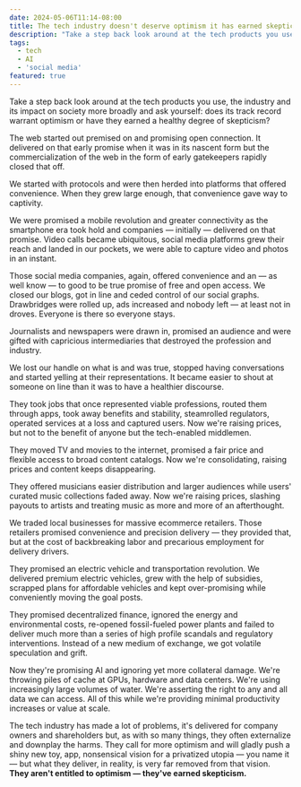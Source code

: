 ```yaml
---
date: 2024-05-06T11:14-08:00
title: The tech industry doesn't deserve optimism it has earned skepticism
description: "Take a step back look around at the tech products you use, the industry and its impact on society more broadly and ask yourself: does its track record warrant optimism or have they earned a healthy degree of skepticism?"
tags:
  - tech
  - AI
  - 'social media'
featured: true
---
```

Take a step back look around at the tech products you use, the industry and its impact on society more broadly and ask yourself: does its track record warrant optimism or have they earned a healthy degree of skepticism?<!-- excerpt -->

The web started out premised on and promising open connection. It delivered on that early promise when it was in its nascent form but the commercialization of the web in the form of early gatekeepers rapidly closed that off.

We started with protocols and were then herded into platforms that offered convenience. When they grew large enough, that convenience gave way to captivity.

We were promised a mobile revolution and greater connectivity as the smartphone era took hold and companies — initially — delivered on that promise. Video calls became ubiquitous, social media platforms grew their reach and landed in our pockets, we were able to capture video and photos in an instant.

Those social media companies, again, offered convenience and an — as well know — to good to be true promise of free and open access. We closed our blogs, got in line and ceded control of our social graphs. Drawbridges were rolled up, ads increased and nobody left — at least not in droves. Everyone is there so everyone stays.

Journalists and newspapers were drawn in, promised an audience and were gifted with capricious intermediaries that destroyed the profession and industry.

We lost our handle on what is and was true, stopped having conversations and started yelling at their representations. It became easier to shout at someone on line than it was to have a healthier discourse.

They took jobs that once represented viable professions, routed them through apps, took away benefits and stability, steamrolled regulators, operated services at a loss and captured users. Now we're raising prices, but not to the benefit of anyone but the tech-enabled middlemen.

They moved TV and movies to the internet, promised a fair price and flexible access to broad content catalogs. Now we're consolidating, raising prices and content keeps disappearing.

They offered musicians easier distribution and larger audiences while users' curated music collections faded away. Now we're raising prices, slashing payouts to artists and treating music as more and more of an afterthought.

We traded local businesses for massive ecommerce retailers. Those retailers promised convenience and precision delivery — they provided that, but at the cost of backbreaking labor and precarious employment for delivery drivers.

They promised an electric vehicle and transportation revolution. We delivered premium electric vehicles, grew with the help of subsidies, scrapped plans for affordable vehicles and kept over-promising while conveniently moving the goal posts.

They promised decentralized finance, ignored the energy and environmental costs, re-opened fossil-fueled power plants and failed to deliver much more than a series of high profile scandals and regulatory interventions. Instead of a new medium of exchange, we got volatile speculation and grift.

Now they're promising AI and ignoring yet more collateral damage. We're throwing piles of cache at GPUs, hardware and data centers. We're using increasingly large volumes of water. We're asserting the right to any and all data we can access. All of this while we're providing minimal productivity increases or value at scale.

The tech industry has made a lot of problems, it's delivered for company owners and shareholders but, as with so many things, they often externalize and downplay the harms. They call for more optimism and will gladly push a shiny new toy, app, nonsensical vision for a privatized utopia — you name it — but what they deliver, in reality, is very far removed from that vision. <strong class="highlight-text">They aren't entitled to optimism — they've earned skepticism.</strong>